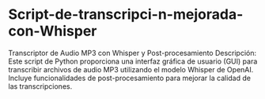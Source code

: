 # Script-de-transcripci-n-mejorada-con-Whisper
Transcriptor de Audio MP3 con Whisper y Post-procesamiento Descripción: Este script de Python proporciona una interfaz gráfica de usuario (GUI) para transcribir archivos de audio MP3 utilizando el modelo Whisper de OpenAI. Incluye funcionalidades de post-procesamiento para mejorar la calidad de las transcripciones. 
